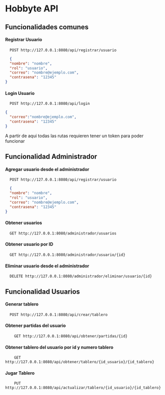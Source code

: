 
# Hobbyte API

## Funcionalidades comunes

#### Registrar Usuario

```http
  POST http://127.0.0.1:8080/api/registrar/usuario
```
```json
  {
  "nombre": "nombre",
  "rol": "usuario",
  "correo": "nombre@ejemplo.com",
  "contrasena": "12345"
}
```

#### Login Usuario

```http
  POST http://127.0.0.1:8080/api/login
```
```json
{
  "correo":"nombre@ejemplo.com",
  "contrasena": "12345"
}
```

A partir de aqui todas las rutas requieren tener un token para poder funcionar


## Funcionalidad Administrador

#### Agregar usuario desde el administrador 

```http
  POST http://127.0.0.1:8080/api/registrar/usuario
```
```json
  {
  "nombre": "nombre",
  "rol": "usuario",
  "correo": "nombre@ejemplo.com",
  "contrasena": "12345"
}
```

#### Obtener usuarios
```http
  GET http://127.0.0.1:8080/administrador/usuarios
```

#### Obtener usuario por ID
```http
  GET http://127.0.0.1:8080/administrador/usuario/{id}
```

#### Eliminar usuario desde el administrador
```http
  DELETE http://127.0.0.1:8080/administrador/eliminar/usuario/{id}
```


## Funcionalidad Usuarios

#### Generar tablero

```http
  POST http://127.0.0.1:8080/api/crear/tablero
```

#### Obtener partidas del usuario
```http
    GET http://127.0.0.1:8080/api/obtener/partidas/{id}
```

#### Obtener tablero del usuario por id  y numero tablero
```http
    GET http://127.0.0.1:8080/api/obtener/tablero/{id_usuario}/{id_tablero}
```

#### Jugar Tablero
```http
    PUT http://127.0.0.1:8080/api/actualizar/tablero/{id_usuario}/{id_tablero}
```

